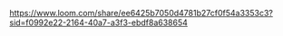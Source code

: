 https://www.loom.com/share/ee6425b7050d4781b27cf0f54a3353c3?sid=f0992e22-2164-40a7-a3f3-ebdf8a638654
